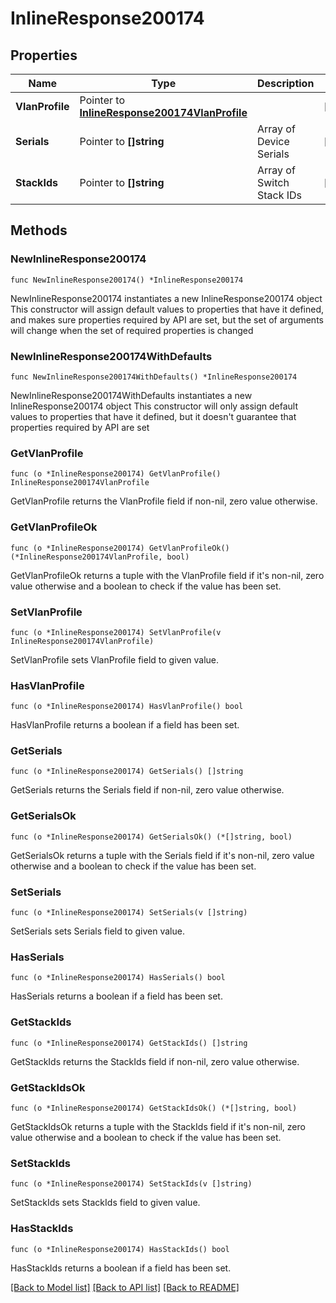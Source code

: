 # InlineResponse200174

## Properties

Name | Type | Description | Notes
------------ | ------------- | ------------- | -------------
**VlanProfile** | Pointer to [**InlineResponse200174VlanProfile**](InlineResponse200174VlanProfile.md) |  | [optional] 
**Serials** | Pointer to **[]string** | Array of Device Serials | [optional] 
**StackIds** | Pointer to **[]string** | Array of Switch Stack IDs | [optional] 

## Methods

### NewInlineResponse200174

`func NewInlineResponse200174() *InlineResponse200174`

NewInlineResponse200174 instantiates a new InlineResponse200174 object
This constructor will assign default values to properties that have it defined,
and makes sure properties required by API are set, but the set of arguments
will change when the set of required properties is changed

### NewInlineResponse200174WithDefaults

`func NewInlineResponse200174WithDefaults() *InlineResponse200174`

NewInlineResponse200174WithDefaults instantiates a new InlineResponse200174 object
This constructor will only assign default values to properties that have it defined,
but it doesn't guarantee that properties required by API are set

### GetVlanProfile

`func (o *InlineResponse200174) GetVlanProfile() InlineResponse200174VlanProfile`

GetVlanProfile returns the VlanProfile field if non-nil, zero value otherwise.

### GetVlanProfileOk

`func (o *InlineResponse200174) GetVlanProfileOk() (*InlineResponse200174VlanProfile, bool)`

GetVlanProfileOk returns a tuple with the VlanProfile field if it's non-nil, zero value otherwise
and a boolean to check if the value has been set.

### SetVlanProfile

`func (o *InlineResponse200174) SetVlanProfile(v InlineResponse200174VlanProfile)`

SetVlanProfile sets VlanProfile field to given value.

### HasVlanProfile

`func (o *InlineResponse200174) HasVlanProfile() bool`

HasVlanProfile returns a boolean if a field has been set.

### GetSerials

`func (o *InlineResponse200174) GetSerials() []string`

GetSerials returns the Serials field if non-nil, zero value otherwise.

### GetSerialsOk

`func (o *InlineResponse200174) GetSerialsOk() (*[]string, bool)`

GetSerialsOk returns a tuple with the Serials field if it's non-nil, zero value otherwise
and a boolean to check if the value has been set.

### SetSerials

`func (o *InlineResponse200174) SetSerials(v []string)`

SetSerials sets Serials field to given value.

### HasSerials

`func (o *InlineResponse200174) HasSerials() bool`

HasSerials returns a boolean if a field has been set.

### GetStackIds

`func (o *InlineResponse200174) GetStackIds() []string`

GetStackIds returns the StackIds field if non-nil, zero value otherwise.

### GetStackIdsOk

`func (o *InlineResponse200174) GetStackIdsOk() (*[]string, bool)`

GetStackIdsOk returns a tuple with the StackIds field if it's non-nil, zero value otherwise
and a boolean to check if the value has been set.

### SetStackIds

`func (o *InlineResponse200174) SetStackIds(v []string)`

SetStackIds sets StackIds field to given value.

### HasStackIds

`func (o *InlineResponse200174) HasStackIds() bool`

HasStackIds returns a boolean if a field has been set.


[[Back to Model list]](../README.md#documentation-for-models) [[Back to API list]](../README.md#documentation-for-api-endpoints) [[Back to README]](../README.md)


